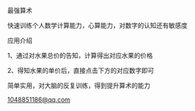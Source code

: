 最强算术

快速训练个人数学计算能力，心算能力，对数字的认知还有敏感度

应用介绍

 1、通过对水果总价的告知，计算得出对应水果的价格

 2、得知水果的单价后，直接点击下方的对应数字即可

简单实用，对大脑的反复训练，得到提升算术的能力

1048851186@qq.com
